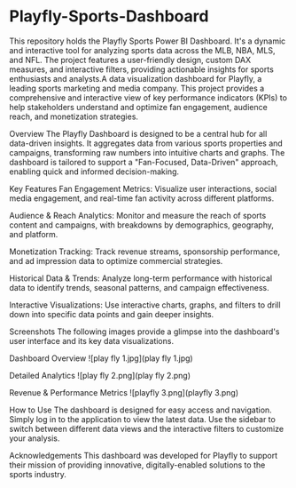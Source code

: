 # Playfly-Sports-Dashboard
This repository holds the Playfly Sports Power BI Dashboard. It's a dynamic and interactive tool for analyzing sports data across the MLB, NBA, MLS, and NFL. The project features a user-friendly design, custom DAX measures, and interactive filters, providing actionable insights for sports enthusiasts and analysts.A data visualization dashboard for Playfly, a leading sports marketing and media company. This project provides a comprehensive and interactive view of key performance indicators (KPIs) to help stakeholders understand and optimize fan engagement, audience reach, and monetization strategies.

Overview
The Playfly Dashboard is designed to be a central hub for all data-driven insights. It aggregates data from various sports properties and campaigns, transforming raw numbers into intuitive charts and graphs. The dashboard is tailored to support a "Fan-Focused, Data-Driven" approach, enabling quick and informed decision-making.

Key Features
Fan Engagement Metrics: Visualize user interactions, social media engagement, and real-time fan activity across different platforms.

Audience & Reach Analytics: Monitor and measure the reach of sports content and campaigns, with breakdowns by demographics, geography, and platform.

Monetization Tracking: Track revenue streams, sponsorship performance, and ad impression data to optimize commercial strategies.

Historical Data & Trends: Analyze long-term performance with historical data to identify trends, seasonal patterns, and campaign effectiveness.

Interactive Visualizations: Use interactive charts, graphs, and filters to drill down into specific data points and gain deeper insights.

Screenshots
The following images provide a glimpse into the dashboard's user interface and its key data visualizations.

Dashboard Overview
![play fly 1.jpg](play fly 1.jpg)

Detailed Analytics
![play fly 2.png](play fly 2.png)

Revenue & Performance Metrics
![playfly 3.png](playfly 3.png)


How to Use
The dashboard is designed for easy access and navigation. Simply log in to the application to view the latest data. Use the sidebar to switch between different data views and the interactive filters to customize your analysis.

Acknowledgements
This dashboard was developed for Playfly to support their mission of providing innovative, digitally-enabled solutions to the sports industry.











